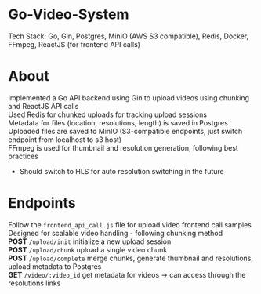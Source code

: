 # Go-Video-System
Tech Stack: Go, Gin, Postgres, MinIO (AWS S3 compatible), Redis, Docker, FFmpeg, ReactJS (for frontend API calls)

# About
Implemented a Go API backend using Gin to upload videos using chunking and ReactJS API calls <br/>
Used Redis for chunked uploads for tracking upload sessions <br/>
Metadata for files (location, resolutions, length) is saved in Postgres <br/>
Uploaded files are saved to MinIO (S3-compatible endpoints, just switch endpoint from localhost to s3 host) <br/>
FFmpeg is used for thumbnail and resolution generation, following best practices
* Should switch to HLS for auto resolution switching in the future 

# Endpoints
Follow the `frontend_api_call.js` file for upload video frontend call samples <br/>
Designed for scalable video handling - following chunking method <br/> 
**POST** `/upload/init` initialize a new upload session <br/>
**POST** `/upload/chunk` upload a single video chunk <br/>
**POST** `/upload/complete` merge chunks, generate thumbnail and resolutions, upload metadata to Postgres <br/>
**GET** `/video/:video_id` get metadata for videos -> can access through the resolutions links <br/>

